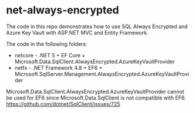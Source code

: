 # net-always-encrypted
The code in this repo demonstrates how to use SQL Always Encrypted and Azure Key Vault with ASP.NET MVC and Entity Framework. 

The code in the following folders:

- netcore - .NET 5 + EF Core + Microsoft.Data.SqlClient.AlwaysEncrypted.AzureKeyVaultProvider
- netfx - .NET Framework 4.8 + EF6 + Microsoft.SqlServer.Management.AlwaysEncrypted.AzureKeyVaultProvider

Microsoft.Data.SqlClient.AlwaysEncrypted.AzureKeyVaultProvider cannot be used for EF6 since Microsoft.Data.SqlClient is not compatible with EF6. https://github.com/dotnet/SqlClient/issues/725
